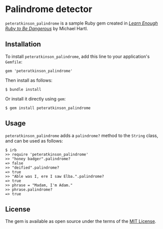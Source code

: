 # Palindrome detector

`peteratkinson_palindrome` is a sample Ruby gem created in [*Learn Enough Ruby to Be Dangerous*](https://www.learnenough.com/ruby-tutorial) by Michael Hartl.

## Installation

To install `peteratkinson_palindrome`, add this line to your application's `Gemfile`:

```
gem 'peteratkinson_palindrome'
```

Then install as follows:

```
$ bundle install
```

Or install it directly using `gem`:

```
$ gem install peteratkinson_palindrome
```

## Usage

`peteratkinson_palindrome` adds a `palindrome?` method to the `String` class, and can be used as follows:

```
$ irb
>> require 'peteratkinson_palindrome'
>> "honey badger".palindrome?
=> false
>> "deified".palindrome?
=> true
>> "Able was I, ere I saw Elba.".palindrome?
=> true
>> phrase = "Madam, I'm Adam."
>> phrase.palindrome?
=> true
```

## License

The gem is available as open source under the terms of the [MIT License](https://opensource.org/licenses/MIT).